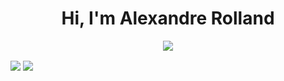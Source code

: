<h1 align="center">Hi, I'm Alexandre Rolland</h1>

<p align="center">
  <a href="https://skillicons.dev">
    <img src="https://skillicons.dev/icons?i=cpp,deno,django,css,docker,bash,express,flask,firebase,cs,androidstudio,git,bootstrap,codepen,babel,c,html,github,kotlin,go,js,heroku,java,graphql,maven,mongodb,md,nginx,linux,mysql,netlify,nodejs,postman,vue,php,raspberrypi,nuxtjs,sass,svelte,tailwind,react,vercel,threejs,ts,unity,vite,vim,vscode,unreal&perline=14" />
  </a>
</p>

<img align="center" src="https://github-readme-stats.vercel.app/api?username=Xelame&theme=dark&show_icons=true&count_private=true" />
<img align="center" src="https://github-readme-stats.anuraghazra1.vercel.app/api/top-langs/?username=Xelame&theme=dark&hide_border=false&no-bg=true&no-frame=true&langs_count=3"/>
